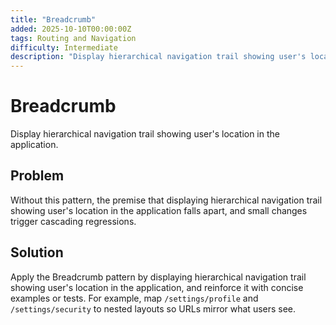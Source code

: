 ```yaml
---
title: "Breadcrumb"
added: 2025-10-10T00:00:00Z
tags: Routing and Navigation
difficulty: Intermediate
description: "Display hierarchical navigation trail showing user's location in the application."
---
```

# Breadcrumb

Display hierarchical navigation trail showing user's location in the application.

## Problem

Without this pattern, the premise that displaying hierarchical navigation trail showing user's location in the application falls apart, and small changes trigger cascading regressions.

## Solution

Apply the Breadcrumb pattern by displaying hierarchical navigation trail showing user's location in the application, and reinforce it with concise examples or tests. For example, map `/settings/profile` and `/settings/security` to nested layouts so URLs mirror what users see.
